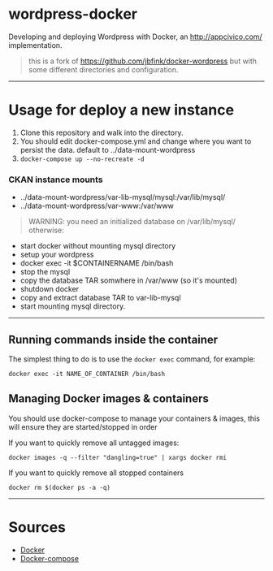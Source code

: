 wordpress-docker
===========

Developing and deploying Wordpress with Docker, an http://appcivico.com/ implementation.

> this is a fork of https://github.com/jbfink/docker-wordpress but with some different directories and configuration.

---
# Usage for deploy a new instance

1. Clone this repository and walk into the directory.
1. You should edit docker-compose.yml and change where you want to persist the data. default to ../data-mount-wordpress
1. `docker-compose up --no-recreate -d`

### CKAN instance mounts

- ../data-mount-wordpress/var-lib-mysql/mysql:/var/lib/mysql/
- ../data-mount-wordpress/var-www:/var/www


> WARNING: you need an initialized database on /var/lib/mysql/ otherwise:

- start docker without mounting mysql directory
- setup your wordpress
- docker exec -it $CONTAINERNAME /bin/bash
- stop the mysql
- copy the database TAR somwhere in /var/www (so it's mounted)
- shutdown docker
- copy and extract database TAR to var-lib-mysql
- start mounting mysql directory.

---

## Running commands inside the container

The simplest thing to do is to use the `docker exec` command, for example:

    docker exec -it NAME_OF_CONTAINER /bin/bash

## Managing Docker images & containers

You should use docker-compose to manage your containers & images, this will ensure they are started/stopped in order

If you want to quickly remove all untagged images:

    docker images -q --filter "dangling=true" | xargs docker rmi

If you want to quickly remove all stopped containers

    docker rm $(docker ps -a -q)

---

# Sources
- [Docker](https://www.docker.com)
- [Docker-compose](http://docs.docker.com/compose/)
